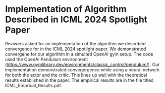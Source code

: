 # Implementation of Algorithm Described in ICML 2024 Spotlight Paper

Reviwers asked for an implementation of the algorithm we described convergence for in the ICML 2024 spotlight paper. We demonstrated convergene for our algorithm in a simulted OpenAI gym setup. The code used the OpenAI Pendulum environment (https://www.gymlibrary.dev/environments/classic_control/pendulum/). Our implementation demonstrated convegergence while using a neural network for both the actor and the critic. This lines up well with the theoretical results established in the paper. The empirical results are in the file titled ICML_Emprical_Results.pdf. 

